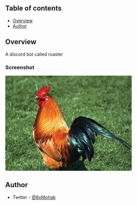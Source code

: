 
## Table of contents

- [Overview](#overview)
- [Author](#author)

## Overview
  A discord bot called roaster

### Screenshot

![](./src/assets/rooster-Rhode-Island-Red-roosters-chicken-domestication.webp)


## Author

- Twitter - [@8xMohab](https://www.twitter.com/8xMohab)
